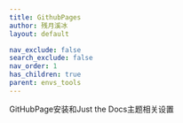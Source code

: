```yaml
---
title: GithubPages
author: 残月溪冰
layout: default

nav_exclude: false
search_exclude: false
nav_order: 1
has_children: true
parent: envs_tools
---
```


GitHubPage安装和Just the Docs主题相关设置
